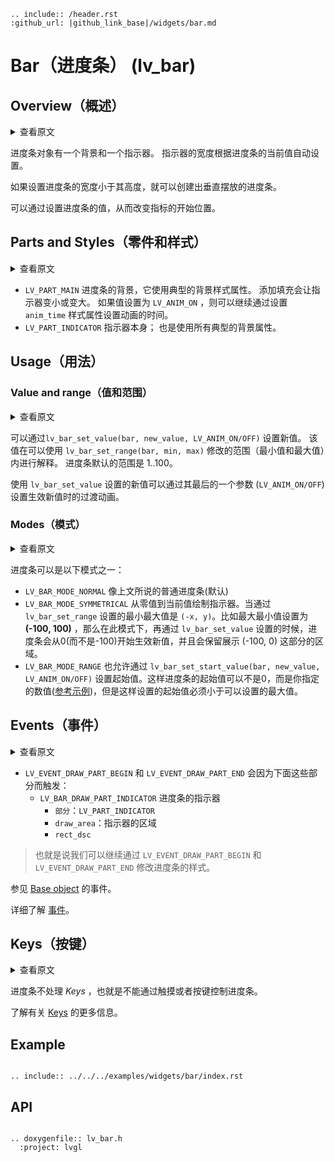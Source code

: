 ```eval_rst
.. include:: /header.rst 
:github_url: |github_link_base|/widgets/bar.md
```
# Bar（进度条） (lv_bar)

## Overview（概述）

<details>
<summary>查看原文</summary>
<p>

The bar object has a background and an indicator on it. The width of the indicator is set according to the current value of the bar. 

Vertical bars can be created if the width of the object is smaller than its height.

Not only the end, but also the start value of the bar can be set, which changes the start position of the indicator.
 
</p>
</details>

进度条对象有一个背景和一个指示器。 指示器的宽度根据进度条的当前值自动设置。

如果设置进度条的宽度小于其高度，就可以创建出垂直摆放的进度条。

可以通过设置进度条的值，从而改变指标的开始位置。

## Parts and Styles（零件和样式）

<details>
<summary>查看原文</summary>
<p>

- `LV_PART_MAIN` The background of the bar and it uses the typical background style properties. Adding padding makes the indicator smaller or larger. The `anim_time` style property sets the animation time if the values set with `LV_ANIM_ON`.
- `LV_PART_INDICATOR` The indicator itself; also also uses all the typical background properties.
 
</p>
</details>

- `LV_PART_MAIN` 进度条的背景，它使用典型的背景样式属性。 添加填充会让指示器变小或变大。 如果值设置为 `LV_ANIM_ON` ，则可以继续通过设置 `anim_time` 样式属性设置动画的时间。
- `LV_PART_INDICATOR` 指示器本身； 也是使用所有典型的背景属性。


## Usage（用法）

### Value and range（值和范围）

<details>
<summary>查看原文</summary>
<p>

A new value can be set by `lv_bar_set_value(bar, new_value, LV_ANIM_ON/OFF)`.
The value is interpreted in a range (minimum and maximum values) which can be modified with `lv_bar_set_range(bar, min, max)`.
The default range is 1..100.

The new value in `lv_bar_set_value` can be set with or without an animation depending on the last parameter (`LV_ANIM_ON/OFF`).
 
</p>
</details>

可以通过`lv_bar_set_value(bar, new_value, LV_ANIM_ON/OFF)` 设置新值。
该值在可以使用 `lv_bar_set_range(bar, min, max)` 修改的范围（最小值和最大值）内进行解释。
进度条默认的范围是 1..100。

使用 `lv_bar_set_value` 设置的新值可以通过其最后的一个参数 (`LV_ANIM_ON/OFF`) 设置生效新值时的过渡动画。


### Modes（模式）

<details>
<summary>查看原文</summary>
<p>

The bar can be one the following modes:
- `LV_BAR_MODE_NORMAL` A normal bar as described above
- `LV_BAR_MODE_SYMMETRICAL` Draw the indicator from the zero value to current value. Requires a negative minimum range and positive maximum range.
- `LV_BAR_MODE_RANGE` Allows setting the start value too by `lv_bar_set_start_value(bar, new_value, LV_ANIM_ON/OFF)`. The start value always has to be smaller than the end value.
 
</p>
</details>

进度条可以是以下模式之一：
- `LV_BAR_MODE_NORMAL` 像上文所说的普通进度条(默认)
- `LV_BAR_MODE_SYMMETRICAL` 从零值到当前值绘制指示器。当通过 `lv_bar_set_range` 设置的最小最大值是 `(-x, y)`。比如最大最小值设置为 **(-100, 100)** ，那么在此模式下，再通过 `lv_bar_set_value` 设置的时候，进度条会从0(而不是-100)开始生效新值，并且会保留展示 (-100, 0) 这部分的区域。
- `LV_BAR_MODE_RANGE` 也允许通过 `lv_bar_set_start_value(bar, new_value, LV_ANIM_ON/OFF)` 设置起始值。这样进度条的起始值可以不是0，而是你指定的数值([参考示例](#stripe-pattern-and-range-value))，但是这样设置的起始值必须小于可以设置的最大值。


## Events（事件）

<details>
<summary>查看原文</summary>
<p>

- `LV_EVENT_DRAW_PART_BEGIN` and `LV_EVENT_DRAW_PART_END` are sent for the following parts:
    - `LV_BAR_DRAW_PART_INDICATOR` The indicator of the bar
        - `part`: `LV_PART_INDICATOR` 
        - `draw_area`: area of the indicator
        - `rect_dsc`
        
See the events of the [Base object](/widgets/obj) too.

Learn more about [Events](/overview/event).
 
</p>
</details>

- `LV_EVENT_DRAW_PART_BEGIN` 和 `LV_EVENT_DRAW_PART_END` 会因为下面这些部分而触发：
     - `LV_BAR_DRAW_PART_INDICATOR` 进度条的指示器
         - `部分`：`LV_PART_INDICATOR`
         - `draw_area`：指示器的区域
         - `rect_dsc`

> 也就是说我们可以继续通过 `LV_EVENT_DRAW_PART_BEGIN` 和 `LV_EVENT_DRAW_PART_END` 修改进度条的样式。

参见 [Base object](/widgets/obj) 的事件。

详细了解 [事件](/overview/event)。

## Keys（按键）

<details>
<summary>查看原文</summary>
<p>

No *Keys* are processed by the object type.

Learn more about [Keys](/overview/indev).
 
</p>
</details>

进度条不处理 *Keys* ，也就是不能通过触摸或者按键控制进度条。

了解有关 [Keys](/overview/indev) 的更多信息。

## Example

```eval_rst

.. include:: ../../../examples/widgets/bar/index.rst

```

## API

```eval_rst

.. doxygenfile:: lv_bar.h
  :project: lvgl

```
